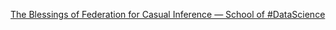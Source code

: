 [The Blessings of Federation for Casual Inference — School of #DataScience](https://qi.tc/qi/110752)